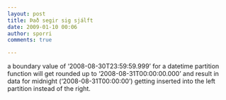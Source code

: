 ```yaml
---
layout: post
title: Það segir sig sjálft
date: 2009-01-10 00:06
author: sporri
comments: true

---
```

a boundary value of ‘2008-08-30T23:59:59.999’ for a datetime partition function will get rounded up to ‘2008-08-31T00:00:00.000’ and result in data for midnight (‘2008-08-31T00:00:00’) getting inserted into the left partition instead of the right.
